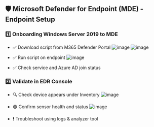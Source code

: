 ## 🛡️ Microsoft Defender for Endpoint (MDE) - Endpoint Setup

### 1️⃣ Onboarding Windows Server 2019 to MDE
- ✅ Download script from M365 Defender Portal
![image](https://github.com/user-attachments/assets/ca28ee42-bfb2-4dba-bbeb-016f885b1cbe)
![image](https://github.com/user-attachments/assets/c423f7e0-b2b1-4813-8b04-e3d8badc4418)


- ✅ Run script on endpoint
![image](https://github.com/user-attachments/assets/cb09b251-918b-4b05-80e0-aeedc58db24b)

- ✅ Check service and Azure AD join status

### 2️⃣ Validate in EDR Console
- 🔍 Check device appears under Inventory
![image](https://github.com/user-attachments/assets/82fde20c-2b74-446d-8870-9e639ade464a)

- 🟢 Confirm sensor health and status
![image](https://github.com/user-attachments/assets/ac32ee18-b7bc-44b3-afcf-f973c463c1fc)

- ❗ Troubleshoot using logs & analyzer tool
